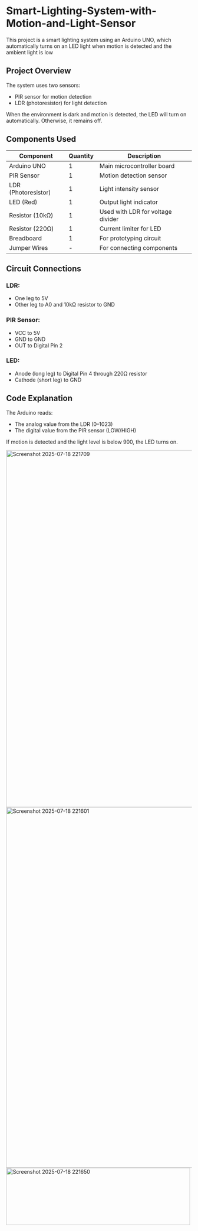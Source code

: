 # Smart-Lighting-System-with-Motion-and-Light-Sensor
This project is a smart lighting system using an Arduino UNO, which automatically turns on an LED light when motion is detected and the ambient light is low

## Project Overview

The system uses two sensors:
- PIR sensor for motion detection
- LDR (photoresistor) for light detection

When the environment is dark and motion is detected, the LED will turn on automatically. Otherwise, it remains off.

## Components Used

| Component           | Quantity | Description                         |
|--------------------|----------|-------------------------------------|
| Arduino UNO         | 1        | Main microcontroller board          |
| PIR Sensor          | 1        | Motion detection sensor             |
| LDR (Photoresistor) | 1        | Light intensity sensor              |
| LED (Red)           | 1        | Output light indicator              |
| Resistor (10kΩ)     | 1        | Used with LDR for voltage divider  |
| Resistor (220Ω)     | 1        | Current limiter for LED            |
| Breadboard          | 1        | For prototyping circuit             |
| Jumper Wires        | -        | For connecting components           |

## Circuit Connections

### LDR:
- One leg to 5V
- Other leg to A0 and 10kΩ resistor to GND

### PIR Sensor:
- VCC to 5V
- GND to GND
- OUT to Digital Pin 2

### LED:
- Anode (long leg) to Digital Pin 4 through 220Ω resistor
- Cathode (short leg) to GND

## Code Explanation

The Arduino reads:
- The analog value from the LDR (0–1023)
- The digital value from the PIR sensor (LOW/HIGH)

If motion is detected and the light level is below 900, the LED turns on.

<img width="1944" height="967" alt="Screenshot 2025-07-18 221709" src="https://github.com/user-attachments/assets/ce29f68d-2899-4441-970e-ddf817eee326" />
<img width="1818" height="977" alt="Screenshot 2025-07-18 221601" src="https://github.com/user-attachments/assets/182254bc-1006-405f-95bd-839b22ff7032" />
<img width="499" height="155" alt="Screenshot 2025-07-18 221650" src="https://github.com/user-attachments/assets/4eb7bbd4-4e97-4999-ae91-54026d99ea2e" />




